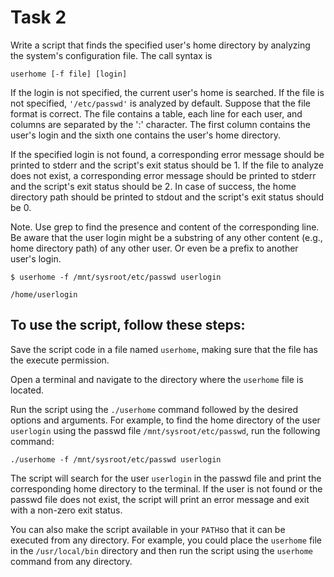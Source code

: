 # Task 2

Write a script that finds the specified user's home directory by analyzing the system's configuration file. The call syntax is

 `userhome [-f file] [login]`

If the login is not specified, the current user's home is searched. If the file is not specified, `'/etc/passwd'` is analyzed by default. Suppose that the file format is correct. The file contains a table, each line for each user, and columns are separated by the ':' character. The first column contains the user's login and the sixth one contains the user's home directory.

If the specified login is not found, a corresponding error message should be printed to stderr and the script's exit status should be 1. If the file to analyze does not exist, a corresponding error message should be printed to stderr and the script's exit status should be 2. In case of success, the home directory path should be printed to stdout and the script's exit status should be 0.
 
Note. Use grep to find the presence and content of the corresponding line. Be aware that the user login might be a substring of any other content (e.g., home directory path) of any other user. Or even be a prefix to another user's login.

 
   `$ userhome -f /mnt/sysroot/etc/passwd userlogin`


   `/home/userlogin`

## To use the script, follow these steps:

Save the script code in a file named `userhome`, making sure that the file has the execute permission.

Open a terminal and navigate to the directory where the `userhome` file is located.

Run the script using the `./userhome` command followed by the desired options and arguments. For example, to find the home directory of the user `userlogin` using the passwd file `/mnt/sysroot/etc/passwd`, run the following command:

   `./userhome -f /mnt/sysroot/etc/passwd userlogin`
  
The script will search for the user `userlogin` in the passwd file and print the corresponding home directory to the terminal. If the user is not found or the passwd file does not exist, the script will print an error message and exit with a non-zero exit status.

You can also make the script available in your `PATH`so that it can be executed from any directory. For example, you could place the `userhome` file in the `/usr/local/bin` directory and then run the script using the `userhome` command from any directory.
